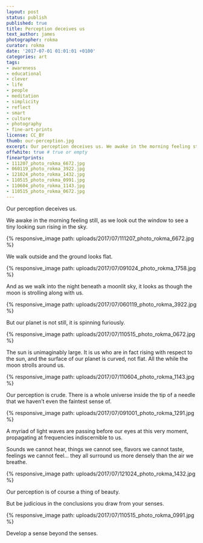 ```yaml
---
layout: post
status: publish
published: true
title: Perception deceives us
text_author: james
photographer: rokma
curator: rokma
date: '2017-07-01 01:01:01 +0100'
categories: art
tags:
- awareness
- educational
- clever
- life
- people
- meditation
- simplicity
- reflect
- smart
- culture
- photography
- fine-art-prints
license: CC_BY
thumb: our-perception.jpg
excerpt: Our perception deceives us. We awake in the morning feeling still, as we look out the window to see a tiny looking sun rising in the sky. We walk outside and the ground looks flat. And as we walk into the night beneath a moonlit sky, it looks as though the moon is strolling along with us. But our planet is not still, it is spinning furiously. The sun is unimaginably large. It is us who are in fact rising with respect to the sun, and the surface of our planet is curved, not flat. All the while the moon strolls around us. Our perception is crude.
offwhite: true # true or empty
fineartprints:
- 111207_photo_rokma_6672.jpg
- 060119_photo_rokma_3922.jpg
- 121024_photo_rokma_1432.jpg
- 110515_photo_rokma_0991.jpg
- 110604_photo_rokma_1143.jpg
- 110515_photo_rokma_0672.jpg
---
```


Our perception deceives us.

We awake in the morning feeling still, as we look out the window to see a tiny looking sun rising in the sky.


{% responsive_image path: uploads/2017/07/111207_photo_rokma_6672.jpg %}

We walk outside and the ground looks flat.


{% responsive_image path: uploads/2017/07/091024_photo_rokma_1758.jpg %}

And as we walk into the night beneath a moonlit sky, it looks as though the moon is strolling along with us.


{% responsive_image path: uploads/2017/07/060119_photo_rokma_3922.jpg %}

But our planet is not still, it is spinning furiously.


{% responsive_image path: uploads/2017/07/110515_photo_rokma_0672.jpg %}

The sun is unimaginably large. It is us who are in fact rising with respect to the sun, and the surface of our planet is curved, not flat. All the while the moon strolls around us.


{% responsive_image path: uploads/2017/07/110604_photo_rokma_1143.jpg %}

Our perception is crude. There is a whole universe inside the tip of a needle that we haven’t even the faintest sense of.


{% responsive_image path: uploads/2017/07/091001_photo_rokma_1291.jpg %}

A myriad of light waves are passing before our eyes at this very moment, propagating at frequencies indiscernible to us.

Sounds we cannot hear, things we cannot see, flavors we cannot taste, feelings we cannot feel... they all surround us more densely than the air we breathe.


{% responsive_image path: uploads/2017/07/121024_photo_rokma_1432.jpg %}

Our perception is of course a thing of beauty.

But be judicious in the conclusions you draw from your senses.


{% responsive_image path: uploads/2017/07/110515_photo_rokma_0991.jpg %}

Develop a sense beyond the senses.
